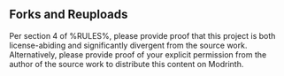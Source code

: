 ## Forks and Reuploads

Per section 4 of %RULES%, please provide proof that this project is both license-abiding and significantly divergent from the source work.  
Alternatively, please provide proof of your explicit permission from the author of the source work to distribute this content on Modrinth.
